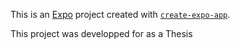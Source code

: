 
This is an [Expo](https://expo.dev) project created with [`create-expo-app`](https://www.npmjs.com/package/create-expo-app).

This project was developped for as a Thesis 
